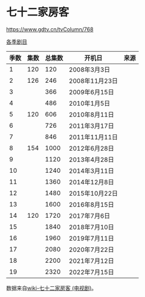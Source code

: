 # 七十二家房客

https://www.gdtv.cn/tvColumn/768

[各季剧目](./catalogue/summary.md)

<!-- markdon表格 -->
<!-- | 季数 | 集数 | 总集数 | 开机日         | 来源 |
|------|------|--------|----------------|------|
| 1    | 120  | 120    | 2008年3月3日   |      |
| 2    | 126  | 246    | 2008年11月23日 |      |
| 3    |  120 | 366    | 2009年6月15日  |      |
| 4    |      | 486    | 2010年1月5日   |      |
| 5    |      | 606    | 2010年8月11日  |      |
| 6    |      | 726    | 2011年3月17日  |      |
| 7    |      | 846    | 2011年11月11日 |      |
| 8    | 154  | 1000   | 2012年6月28日  |      |
| 9    | 120  | 1120   | 2013年4月28日  |      |
| 10   |      | 1240   | 2014年3月11日  |      |
| 11   |      | 1360   | 2014年12月8日  |      |
| 12   |      | 1480   | 2015年10月22日 |      |
| 13   |      | 1600   | 2016年8月15日  |      |
| 14   |      | 1720   | 2017年7月6日   |      |
| 15   |      | 1840   | 2018年7月10日  |      |
| 16   |      | 1960   | 2019年7月11日  |      |
| 17   |      | 2080   | 2020年7月22日  |      |
| 18   |      | 2200   | 2021年7月12日  |      |
| 19   |      | 2320   | 2022年7月15日  |      | -->

<!-- html表格 -->
<table>
<thead>
  <tr>
    <th>季数</th>
    <th>集数</th>
    <th>总集数</th>
    <th>开机日</th>
    <th>来源</th>
  </tr>
</thead>
<tbody>
  <tr>
    <td>1</td>
    <td>120</td>
    <td>120</td>
    <td>2008年3月3日</td>
    <td></td>
  </tr>
  <tr>
    <td>2</td>
    <td>126</td>
    <td>246</td>
    <td>2008年11月23日</td>
    <td></td>
  </tr>
  <tr>
    <td>3</td>
    <td rowspan="5">120</td>
    <td>366</td>
    <td>2009年6月15日</td>
    <td></td>
  </tr>
  <tr>
    <td>4</td>
    <td>486</td>
    <td>2010年1月5日</td>
    <td></td>
  </tr>
  <tr>
    <td>5</td>
    <td>606</td>
    <td>2010年8月11日</td>
    <td></td>
  </tr>
  <tr>
    <td>6</td>
    <td>726</td>
    <td>2011年3月17日</td>
    <td></td>
  </tr>
  <tr>
    <td>7</td>
    <td>846</td>
    <td>2011年11月11日</td>
    <td></td>
  </tr>
  <tr>
    <td>8</td>
    <td>154</td>
    <td>1000</td>
    <td>2012年6月28日</td>
    <td></td>
  </tr>
  <tr>
    <td>9</td>
    <td rowspan="11">120</td>
    <td>1120</td>
    <td>2013年4月28日</td>
    <td></td>
  </tr>
  <tr>
    <td>10</td>
    <td>1240</td>
    <td>2014年3月11日</td>
    <td></td>
  </tr>
  <tr>
    <td>11</td>
    <td>1360</td>
    <td>2014年12月8日</td>
    <td></td>
  </tr>
  <tr>
    <td>12</td>
    <td>1480</td>
    <td>2015年10月22日</td>
    <td></td>
  </tr>
  <tr>
    <td>13</td>
    <td>1600</td>
    <td>2016年8月15日</td>
    <td></td>
  </tr>
  <tr>
    <td>14</td>
    <td>1720</td>
    <td>2017年7月6日</td>
    <td></td>
  </tr>
  <tr>
    <td>15</td>
    <td>1840</td>
    <td>2018年7月10日</td>
    <td></td>
  </tr>
  <tr>
    <td>16</td>
    <td>1960</td>
    <td>2019年7月11日</td>
    <td></td>
  </tr>
  <tr>
    <td>17</td>
    <td>2080</td>
    <td>2020年7月22日</td>
    <td></td>
  </tr>
  <tr>
    <td>18</td>
    <td>2200</td>
    <td>2021年7月12日</td>
    <td></td>
  </tr>
  <tr>
    <td>19</td>
    <td>2320</td>
    <td>2022年7月15日</td>
    <td></td>
  </tr>
</tbody>
</table>

数据来自[wiki-七十二家房客 (电视剧)](https://zh.wikipedia.org/wiki/%E4%B8%83%E5%8D%81%E4%BA%8C%E5%AE%B6%E6%88%BF%E5%AE%A2_(%E7%94%B5%E8%A7%86%E5%89%A7))。
